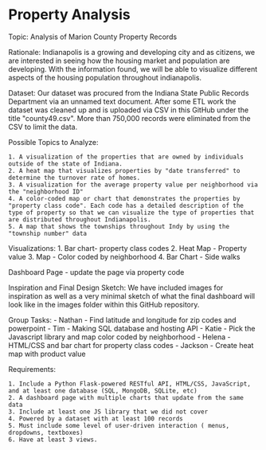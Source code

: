 # Property Analysis 

Topic: Analysis of Marion County Property Records 

Rationale: Indianapolis is a growing and developing city and as citizens, we are interested in seeing how the housing market and population are developing. With the information found, we will be able to visualize different aspects of the housing population throughout indianapolis. 

Dataset: Our dataset was procured from the Indiana State Public Records Department via an unnamed text document. After some ETL work the dataset was cleaned up and is uploaded via CSV in this GitHub under the title "county49.csv". More than 750,000 records were eliminated from the CSV to limit the data. 

Possible Topics to Analyze: 

    1. A visualization of the properties that are owned by individuals outside of the state of Indiana.
    2. A heat map that visualizes properties by "date transferred" to determine the turnover rate of homes. 
    3. A visualization for the average property value per neighborhood via the "neighborhood ID"
    4. A color-coded map or chart that demonstrates the properties by "property class code". Each code has a detailed description of the type of property so that we can visualize the type of properties that are distributed throughout Indianapolis. 
    5. A map that shows the townships throughout Indy by using the "township number" data

Visualizations: 
    1. Bar chart- property class codes
    2. Heat Map - Property value 
    3. Map - Color coded by neighborhood 
    4. Bar Chart - Side walks 
    
Dashboard Page - update the page via property code 

Inspiration and Final Design Sketch: We have included images for inspiration as well as a very minimal sketch of what the final dashboard will look like in the images folder within this GitHub repository. 

Group Tasks: 
    - Nathan - Find latitude and longitude for zip codes and powerpoint
    - Tim - Making SQL database and hosting API 
    - Katie - Pick the Javascript library and map color coded by neighborhood
    - Helena - HTML/CSS and bar chart for property class codes
    - Jackson - Create heat map with product value 
    
Requirements: 
    
    1. Include a Python Flask-powered RESTful API, HTML/CSS, JavaScript, and at least one database (SQL, MongoDB, SQLite, etc)
    2. A dashboard page with multiple charts that update from the same data 
    3. Include at least one JS library that we did not cover 
    4. Powered by a dataset with at least 100 records 
    5. Must include some level of user-driven interaction ( menus, dropdowns, textboxes)
    6. Have at least 3 views. 
